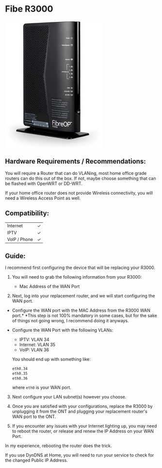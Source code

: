 # Fibe R3000

![Bell Aliant's Actiontec R3000](/r3000/r3000.jpg)

## Hardware Requirements / Recommendations:

You will require a Router that can do VLANing, most home office grade routers can do this out of the box. If not, maybe choose something that can be flashed with OpenWRT or DD-WRT.

If your home office router does not provide Wireless connectivity, you will need a Wireless Access Point as well.

## Compatibility:
| | |
|-|-|
| Internet     | ✓ |
| IPTV         | ✓ |
| VoIP / Phone | ✓ |

## Guide:

I recommend first configuring the device that will be replacing your R3000.

1. You will need to grab the following information from your R3000:
   - Mac Address of the WAN Port

2. Next, log into your replacement router, and we will start configuring the WAN port.

- Configure the WAN port with the MAC Address from the R3000 WAN port.*
  *This step is not 100% mandatory in some cases, but for the sake of things not going wrong, I recommend doing it anyways.

- Configure the WAN Port with the following VLANs:
   - IPTV: VLAN 34
   - Internet: VLAN 35
   - VoIP: VLAN 36

    You should end up with something like:
    ```
    eth0.34
    eth0.35
    eth0.36
    ```
    where `eth0` is your WAN port.

3. Next configure your LAN subnet(s) however you choose.

4. Once you are satisfied with your configurations, replace the R3000 by unplugging it from the ONT and plugging your replacement router's WAN port to the ONT.

5. If you encounter any issues with your Internet lighting up, you may need to reboot the router, or release and renew the IP Address on your WAN Port.

In my experience, rebooting the router does the trick.

If you use DynDNS at Home, you will need to run your service to check for the changed Public IP Address.
